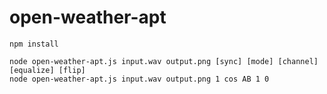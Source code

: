 # open-weather-apt

```
npm install

node open-weather-apt.js input.wav output.png [sync] [mode] [channel] [equalize] [flip]
node open-weather-apt.js input.wav output.png 1 cos AB 1 0

```

